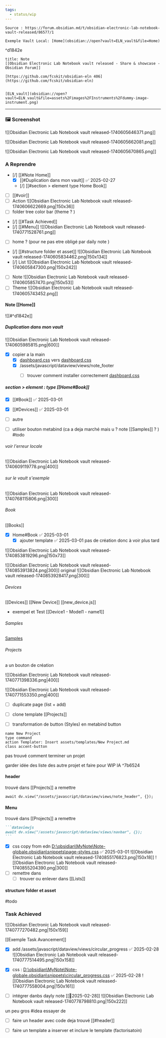 ```yaml
---
tags:
  - status/wip
---
```


 
````ad-tip
Source : https://forum.obsidian.md/t/obsidian-electronic-lab-notebook-vault-released/86577/1

Exemple Vault Local: [Home](obsidian://open?vault=ELN_vault&file=Home) 
````
^d1842e

````ad-note
title: Note
[[Obsidian Electronic Lab Notebook vault released - Share & showcase - Obsidian Forum]] 

[https://github.com/fcskit/obsidian-eln 406](https://github.com/fcskit/obsidian-eln)

````

```ad-attention

[ELN_vault](obsidian://open?vault=ELN_vault&file=assets%2Fimages%2FInstruments%2Fdummy-image-instrument.png)

```

---
### 🖼 Screenshot 
![[Obsidian Electronic Lab Notebook vault released-1740605646371.png]]

![[Obsidian Electronic Lab Notebook vault released-1740605662081.png]]

![[Obsidian Electronic Lab Notebook vault released-1740605670865.png]]


### A Reprendre

- [/] [[#Note Home]]
	- [x] [[#Duplication dans mon vault]]  ✅ 2025-02-27
	- [/] [[#section > element type Home Book]]
- [ ] [[#voir]] 
- [ ] Action
        ![[Obsidian Electronic Lab Notebook vault released-1740606622669.png|150x36]]
- [ ] folder tree color bar (theme ? )
- [/] [[#Task Achieved]]
- [/] [[#Menu]] 
      ![[Obsidian Electronic Lab Notebook vault released-1740771528761.png]]
- [ ] home ? (pour ne pas etre obligé par daily note )
- [/] [[#structure folder et asset]] 
        ![[Obsidian Electronic Lab Notebook vault released-1740605834462.png|150x134]]
- [/] List
      ![[Obsidian Electronic Lab Notebook vault released-1740605847300.png|150x242]]
- [ ] Note
      ![[Obsidian Electronic Lab Notebook vault released-1740605857470.png|150x53]]
- [ ] Theme 
        ![[Obsidian Electronic Lab Notebook vault released-1740605743452.png]]
	  
#### Note [[Home]]

![[#^d1842e]]

##### Duplication dans mon vault

![[Obsidian Electronic Lab Notebook vault released-1740605985815.png|600]]

  - [x] copier a  la main
	- [x]  [dashboard.css](file:///C:%5CUsers%5Cjerom%5COneDrive%5CDocuments%5CObsidian%5CSandbox%5Cobsidian-eln%5CELN_vault%5C.obsidian%5Csnippets%5Cdashboard.css) vers [dashboard.css](file:///D:%5Cobsidian%5CMyNote%5CNote-globale%5C.obsidian%5Csnippets%5Cdashboard.css)
	- [x] /assets/javascript/dataview/views/note_footer
		- [ ] trouver comment installer correctement [dashboard.css](file:///D:%5Cobsidian%5CMyNote%5CNote-globale%5C.obsidian%5Csnippets%5Cdashboard.css)


##### section > element : type  [[Home#Book]]

- [x] [[#Book]] ✅ 2025-03-01
- [x] [[#Devices]] ✅ 2025-03-01
- [ ] autre


- [ ] utiliser bouton metabind (ca a deja marché mais u ? note [[Samples]] ? ) #todo
###### voir  l'erreur locale 

![[Obsidian Electronic Lab Notebook vault released-1740609119778.png|400]]

###### sur le vault s'exemple

 ![[Obsidian Electronic Lab Notebook vault released-1740768115806.png|300]]

###### Book
[[Books]]


- [x] Home#Book ✅ 2025-03-01
	- [x] ajouter template ✅ 2025-03-01
pas de création donc à voir plus tard

![[Obsidian Electronic Lab Notebook vault released-1740853819296.png|150x73]]

![[Obsidian Electronic Lab Notebook vault released-1740853913824.png|300]]  original ![[Obsidian Electronic Lab Notebook vault released-1740853928417.png|300]]

###### Devices
[[Devices]]
[[New Device]]
[[new_device.js]]

- exempel et Test
[[Device1 - Model1 - name1]]
###### Samples
[Samples](app://obsidian.md/Samples)
###### Projects
a un bouton de création 

![[Obsidian Electronic Lab Notebook vault released-1740771398336.png|400]]

![[Obsidian Electronic Lab Notebook vault released-1740771553350.png|400]]

- [ ] duplicate page (list + add)
- [ ] clone template  [[Projects]]

- [ ] transformation de button (Styles) en metabind button 

```button
name New Project
type command
action Templater: Insert assets/templates/New Project.md
class accent-button
```

pas trouvé comment terminer un projet 

garder idée des liste des autre projet et faire pour WIP IA  ^7b6524

#### header 
trouvé dans [[Projects]]  a remettre 

```dataviewjs
await dv.view("/assets/javascript/dataview/views/note_header", {});
```

#### Menu
trouvé dans [[Projects]]  a remettre 
`````markdown fold
```dataviewjs
await dv.view("/assets/javascript/dataview/views/navbar", {});
```
`````

- [x] css  copy from edn [D:\obsidian\MyNote\Note-globale\.obsidian\snippets\page-styles.css](file:///d%3A/obsidian/MyNote/Note-globale/.obsidian/snippets/page-styles.css) ✅ 2025-03-01
      ![[Obsidian Electronic Lab Notebook vault released-1740855176823.png|150x18]]
      ![[Obsidian Electronic Lab Notebook vault released-1740855204390.png|300]]
- [ ] remettre dans 
	- [ ] trouver ou enlever dans [[Lists]]

#### structure folder et asset
#todo 
### Task Achieved
![[Obsidian Electronic Lab Notebook vault released-1740777270482.png|150x159]]

[[Exemple Task Avancement]]
- [x] add /assets/javascript/dataview/views/circular_progress ✅ 2025-02-28
![[Obsidian Electronic Lab Notebook vault released-1740777514495.png|150x158]]

- [x] css : [D:\obsidian\MyNote\Note-globale\.obsidian\snippets\circular_progress.css](file:///d%3A/obsidian/MyNote/Note-globale/.obsidian/snippets/circular_progress.css) ✅ 2025-02-28
![[Obsidian Electronic Lab Notebook vault released-1740777558004.png|150x161]]

- [ ] intégrer danbs dayly note
[[📒2025-02-28]]
![[Obsidian Electronic Lab Notebook vault released-1740778798810.png|150x222]]

un peu gros #idea  essayer de 
- [ ] faire un header avec code deja trouvé [[#header]]


- [ ] faire un template a inserver et inclure le template (factorisatoin) 

